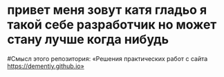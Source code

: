 # привет меня зовут катя гладьо я такой себе разработчик но может стану лучше когда нибудь
#Смысл этого репозитория: «Решения практических работ с сайта https://dementiy.github.io»
